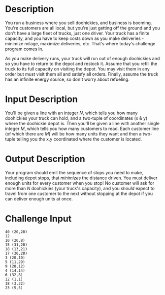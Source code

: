 # Description

You run a business where you sell doohickies, and business is booming. You're customers are all local, but you're just getting off the ground and you don't have a large fleet of trucks, just one driver. Your truck has a finite capacity, and you have to keep costs down as you make deliveries - minimize milage, maximize deliveries, etc. That's where today's challenge program comes in. 

As you make delivery runs, your truck will run out of enough doohickies and so you have to return to the depot and restock it. Assume that you refill the truck to its full capacity on visiting the depot. You may visit them in any order but must visit them all and satisfy all orders. Finally, assume the truck has an infinite energy source, so don't worry about refueling.

# Input Description

You'll be given a line with an integer *N*, which tells you how many doohickies your truck can hold, and a two-tuple of coordinates (x & y) where the doohickie depot is. Then you'll be given a line with another single integer *M*, which tells you how many customers to read. Each customer line (of which there are *M*) will be how many units they want and then a two-tuple telling you the x,y coordinated where the customer is located. 

# Output Description

Your program should emit the sequence of stops you need to make, including depot stops, that *minimizes* the distance driven. You must deliver enough units for every customer when you stop! No customer will ask for more than *N* doohickies (your truck's capacity), and you *should* expect to travel from one customer to the next without stopping at the depot if you can deliver enough units at once. 

# Challenge Input

	40 (20,20)
	12
	10 (20,8)
	15 (31,20)
	18 (13,21)
	17 (30,20)
	3 (20,10)
	5 (11,29)
	9 (28,12)
	4 (14,14)
	6 (32,8)
    12 (1,1)
    18 (3,32)
    23 (5,5)
